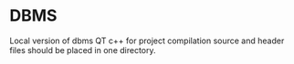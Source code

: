 # DBMS
Local version of dbms QT c++
for project compilation source and header files should be placed in one directory. 
